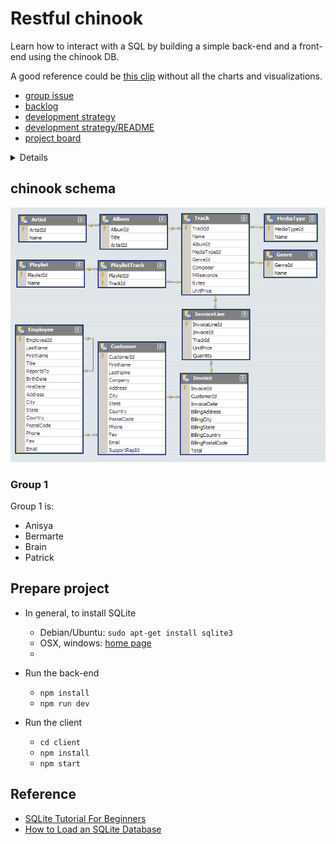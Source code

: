 # Restful chinook

Learn how to interact with a SQL by building a simple back-end and a front-end using the chinook DB.


A good reference could be [this clip](https://www.youtube.com/watch?v=3i3Z3y46KsM) without all the charts and visualizations.

- [group issue](https://github.com/HackYourFutureBelgium/class-11-12/issues/335)
- [backlog](./project-planning/backlog.md)
- [development strategy](./project-planning/development-strategy.md)
- [development strategy/README](./project-planning/README.md)
- [project board](https://github.com/bermarte/Restful-chinook/projects/1?fullscreen=true)

<details>

This module's project is a two-week group project. Anything goes! The most important thing to keep in mind for this module's project is scoping, it's better to build something small that works than something big that doesn't.
Here's a [starter repository](https://github.com/HackYourFutureBelgium/restful-chinook) you can use, but you don't have to.

```markdown
- [ ] [repo](https://github.com/_/_) (with a complete README)
- Project Planning
  - [ ] [Backlog](https://github.com/_/_/tree/master/project-planning/backlog.md)
  - [ ] [Development Strategy](https://github.com/_/_/tree/master/project-planning/development-strategy.md)
  - [ ] [Project board](https://github.com/_/_/projects/_)
- Implementation
  - [ ] Deployed - [deployment link]()
  - [ ] A working frontend in the `/client` directory
  - [ ] Uses the SQLite Chinook database
  - [ ] A working `/api` to access the the database
```
</details>

## chinook schema
![schema](https://github.com/bermarte/Restful-chinook/blob/main/project-planning/chinook-erd.png)

### Group 1
Group 1 is:

- Anisya
- Bermarte
- Brain
- Patrick

## Prepare project
- In general, to install SQLite
  - Debian/Ubuntu: `sudo apt-get install sqlite3`
  - OSX, windows: [home page](https://sqlite.org/download.html)
  - 
- Run the back-end
  - `npm install`
  - `npm run dev`

- Run the client
  - `cd client`
  - `npm install`
  - `npm start`

## Reference
- [SQLite Tutorial For Beginners](https://www.youtube.com/watch?v=HQKwgk6XkIA&list=LL&index=2)
- [How to Load an SQLite Database](https://www.youtube.com/watch?v=YKRulPydKGI)
